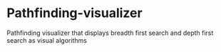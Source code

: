 # Pathfinding-visualizer
Pathfinding visualizer that displays breadth first search and depth first search as visual algorithms
